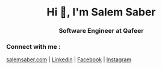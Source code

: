 <h1 align="center">Hi 👋, I'm Salem Saber</h1>
<h3 align="center">Software Engineer at Qafeer</h3> 

### Connect with me :

[salemsaber.com][website] | [Linkedin][linkedin] | [Facebook][facebook] | [Instagram][instagram]


[website]: https://salemsaber.com
[linkedin]: https://www.linkedin.com/in/salem-saber/
[instagram]: https://www.instagram.com/salem_saber97/
[facebook]: https://web.facebook.com/salem.saber97/
[current_company]: https://qafeer.app/
